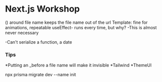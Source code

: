 # Next.js Workshop
() around file name keeps the file name out of the url
Template: fine for animations, repeatable useEffect- runs every time, but why?
    -This is almost never necessary

-Can't serialize a function, a date
### Tips
*Putting an _before a file name will make it invisible
*Tailwind
*ThemeUI


npx prisma migrate dev --name init
